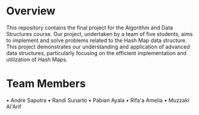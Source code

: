 # Overview 
This repository contains the final project for the Algorithm and Data Structures course. Our project, undertaken by a team of five students, aims to implement and solve problems related to the Hash Map data structure. This project demonstrates our understanding and application of advanced data structures, particularly focusing on the efficient implementation and utilization of Hash Maps.

# Team Members
• Andre Saputra 
• Randi Sunarto
• Pabian Ayala
• Rifa'a Amelia
• Muzzaki Al'Arif
